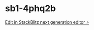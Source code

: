 # sb1-4phq2b

[Edit in StackBlitz next generation editor ⚡️](https://stackblitz.com/~/github.com/hello-guru123/sb1-4phq2b)